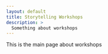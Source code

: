 ```yaml
---
layout: default
title: Storytelling Workshops
description: >
  Something about workshops
---
```


This is the main page about workshops
